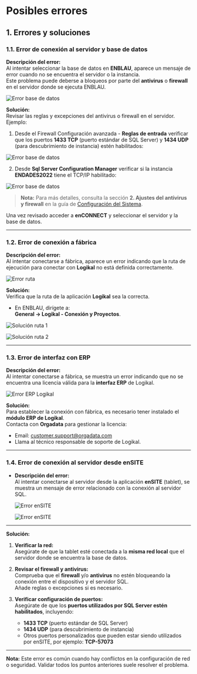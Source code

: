 # Posibles errores

## 1. Errores y soluciones

### 1.1. Error de conexión al servidor y base de datos

**Descripción del error:**  
  Al intentar seleccionar la base de datos en **ENBLAU**, aparece un mensaje de error cuando no se encuentra el servidor o la instancia.  
  Este problema puede deberse a bloqueos por parte del **antivirus** o **firewall** en el servidor donde se ejecuta ENBLAU.

  ![Error base de datos](images/Erros/error_bdd.jpg)

**Solución:**  
  Revisar las reglas y excepciones del antivirus o firewall en el servidor. Ejemplo:

  1. Desde el Firewall Configuración avanzada - **Reglas de entrada** verificar que los puertos **1433 TCP** (puerto estándar de SQL Server) y **1434 UDP** (para descubrimiento de instancia) estén habilitados:

  ![Error base de datos](images/Erros/error_bdd2.jpg)

  2. Desde **Sql Server Configuration Manager** verificar si la instancia **ENDADES2022** tiene el TCP/IP habilitado:

  ![Error base de datos](images/Erros/error_bdd3.jpg)

    
  > **Nota:** Para más detalles, consulta la sección **2. Ajustes del antivirus y firewall** en la guía de [Configuración del Sistema](Configuracion_Sistema.md).

  Una vez revisado acceder a **enCONNECT** y seleccionar el servidor y la base de datos.

---

### 1.2. Error de conexión a fábrica

**Descripción del error:**  
  Al intentar conectarse a fábrica, aparece un error indicando que la ruta de ejecución para conectar con **Logikal** no está definida correctamente.

  ![Error ruta](images/Erros/error_path.jpg)

**Solución:**  
  Verifica que la ruta de la aplicación **Logikal** sea la correcta.
    
  - En ENBLAU, dirígete a:  
    **General → Logikal - Conexión y Proyectos**.

  ![Solución ruta 1](images/Erros/solucion_path2.jpg)

  ![Solución ruta 2](images/Erros/solucion_path.jpg)

---

### 1.3. Error de interfaz con ERP

**Descripción del error:**  
  Al intentar conectarse a fábrica, se muestra un error indicando que no se encuentra una licencia válida para la **interfaz ERP** de Logikal.

  ![Error ERP Logikal](images/Erros/error_ERP.jpg)

**Solución:**  
  Para establecer la conexión con fábrica, es necesario tener instalado el **módulo ERP de Logikal**.  
  Contacta con **Orgadata** para gestionar la licencia:

  - Email: [customer.support@orgadata.com](mailto:customer.support@orgadata.com)  
  - Llama al técnico responsable de soporte de Logikal.

---

### 1.4. Error de conexión al servidor desde enSITE

- **Descripción del error:**  
  Al intentar conectarse al servidor desde la aplicación **enSITE** (tablet), se muestra un mensaje de error relacionado con la conexión al servidor SQL.

  ![Error enSITE](images/Erros/error_ensite.jpg)

  ![Error enSITE](images/Erros/error_ensite2.jpg)

---

**Solución:**

  1. **Verificar la red:**  
    Asegúrate de que la tablet esté conectada a la **misma red local** que el servidor donde se encuentra la base de datos.

  2. **Revisar el firewall y antivirus:**  
    Comprueba que el **firewall** y/o **antivirus** no estén bloqueando la conexión entre el dispositivo y el servidor SQL.  
    Añade reglas o excepciones si es necesario.

  3. **Verificar configuración de puertos:**  
    Asegúrate de que los **puertos utilizados por SQL Server estén habilitados**, incluyendo:

      - **1433 TCP** (puerto estándar de SQL Server)
      - **1434 UDP** (para descubrimiento de instancia)
      - Otros puertos personalizados que pueden estar siendo utilizados por enSITE, por ejemplo: **TCP-57073**

---

**Nota:** Este error es común cuando hay conflictos en la configuración de red o seguridad. Validar todos los puntos anteriores suele resolver el problema.

